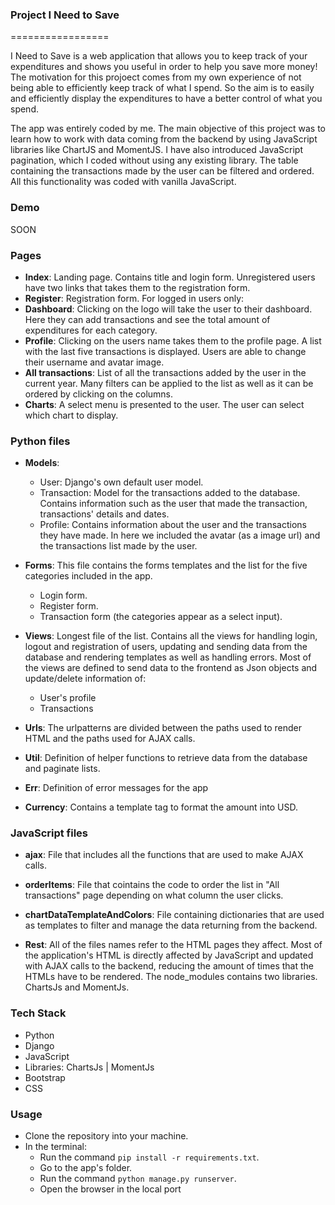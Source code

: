 ### Project I Need to Save
=================

I Need to Save is a web application that allows you to keep track of your expenditures and shows you useful
in order to help you save more money!
The motivation for this projoect comes from my own experience of not being able to efficiently keep track of what I spend. So the aim is to easily and efficiently display the expenditures to have a better control of what you spend.

The app was entirely coded by me. The main objective of this project was to learn how to work with data coming from the backend by using JavaScript libraries like ChartJS and MomentJS. 
I have also introduced JavaScript pagination, which I coded without using any existing library. 
The table containing the transactions made by the user can be filtered and ordered. All this functionality was coded with vanilla JavaScript.

### **Demo**
SOON

### **Pages**
- **Index**: Landing page. Contains title and login form. Unregistered users have two links that takes them to the registration form.
- **Register**: Registration form.
For logged in users only:
- **Dashboard**: Clicking on the logo will take the user to their dashboard. Here they can add transactions and see the total amount of expenditures for each category.
- **Profile**: Clicking on the users name takes them to the profile page. A list with the last five transactions is displayed. Users are able to change their username and avatar image.
- **All transactions**: List of all the transactions added by the user in the current year. Many filters can be applied to the list as well as it can be ordered by clicking on the columns.
- **Charts**: A select menu is presented to the user. The user can select which chart to display.

### **Python files**
- **Models**:
    - User: Django's own default user model.
    - Transaction: Model for the transactions added to the database. Contains information such as the user that made the transaction, transactions' details and dates.
    - Profile: Contains information about the user and the transactions they have made. In here we included the avatar (as a image url) and the transactions list made by the user.

- **Forms**:
This file contains the forms templates and the list for the five categories included in the app.
    - Login form.
    - Register form.
    - Transaction form (the categories appear as a select input).

- **Views**:
Longest file of the list. Contains all the views for handling login, logout and registration of users, updating and sending data from the database and rendering templates as well as handling errors.
Most of the views are defined to send data to the frontend as Json objects and update/delete information of:
    - User's profile
    - Transactions


- **Urls**:
The urlpatterns are divided between the paths used to render HTML and the paths used for AJAX calls.

- **Util**:
Definition of helper functions to retrieve data from the database and paginate lists.

- **Err**:
Definition of error messages for the app

- **Currency**:
Contains a template tag to format the amount into USD.

### **JavaScript files**
- **ajax**:
File that includes all the functions that are used to make AJAX calls.

- **orderItems**:
File that cointains the code to order the list in "All transactions" page depending on what column the user clicks.

- **chartDataTemplateAndColors**:
File containing dictionaries that are used as templates to filter and manage the data returning from the backend.

- **Rest**:
All of the files names refer to the HTML pages they affect. Most of the application's HTML is directly affected by JavaScript and updated with AJAX calls to the backend, reducing the amount of times that the HTMLs have to be rendered.
The node_modules contains two libraries. ChartsJs and MomentJs.

### **Tech Stack**
- Python
- Django
- JavaScript
- Libraries: ChartsJs | MomentJs
- Bootstrap
- CSS

### **Usage**
- Clone the repository into your machine.
- In the terminal:
    - Run the command `pip install -r requirements.txt`.
    - Go to the app's folder.
    - Run the command `python manage.py runserver`.
    - Open the browser in the local port
